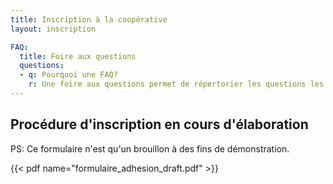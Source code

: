 ```yaml
---
title: Inscription à la coopérative
layout: inscription

FAQ:
  title: Foire aux questions
  questions:
  - q: Pourquoi une FAQ?
    r: Une foire aux questions permet de répertorier les questions les plus fréquentes que les membres ou futures membres nous posent. Au final, vous y gagnerez du temps à trouver vos réponses. Si vous croyez qu'il manque des questions ou que des clarifications sont nécessaires, veuillez entrer en contact avec nous.
---
```


## Procédure d'inscription en cours d'élaboration

<!-- Pour devenir membre de la coopérative, le processus est le plus simple:

1. Vous devez remplir le formulaire d'adhésion pour les membres.
2. Nous envoyer le formulaire d'adhésion signé.
3. Recevoir la confirmation de réception et l'envoi de votre paiement par e-interac ou aller porter votre chèque à un des membres du CA
4. Lors du CA suivant votre paiement, la confirmation des nouveaux membres se fera et vous recevrez votre numéro de membre ainsi que votre carte de membre.
5.  -->

PS: Ce formulaire n'est qu'un brouillon à des fins de démonstration.

{{< pdf name="formulaire_adhesion_draft.pdf" >}}